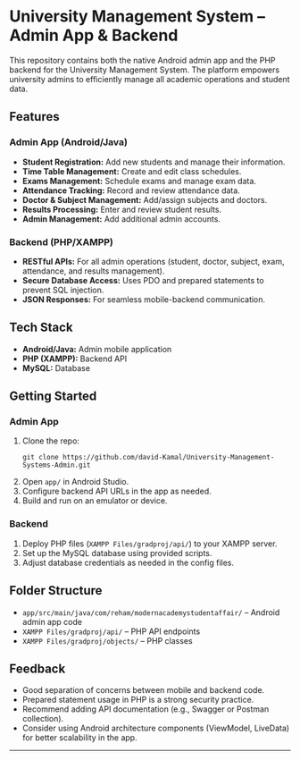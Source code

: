 # University Management System – Admin App & Backend

This repository contains both the native Android admin app and the PHP backend for the University Management System. The platform empowers university admins to efficiently manage all academic operations and student data.

## Features

### **Admin App (Android/Java)**
- **Student Registration:** Add new students and manage their information.
- **Time Table Management:** Create and edit class schedules.
- **Exams Management:** Schedule exams and manage exam data.
- **Attendance Tracking:** Record and review attendance data.
- **Doctor & Subject Management:** Add/assign subjects and doctors.
- **Results Processing:** Enter and review student results.
- **Admin Management:** Add additional admin accounts.

### **Backend (PHP/XAMPP)**
- **RESTful APIs:** For all admin operations (student, doctor, subject, exam, attendance, and results management).
- **Secure Database Access:** Uses PDO and prepared statements to prevent SQL injection.
- **JSON Responses:** For seamless mobile-backend communication.

## Tech Stack

- **Android/Java:** Admin mobile application
- **PHP (XAMPP):** Backend API
- **MySQL:** Database

## Getting Started

### **Admin App**
1. Clone the repo:
   ```
   git clone https://github.com/david-Kamal/University-Management-Systems-Admin.git
   ```
2. Open `app/` in Android Studio.
3. Configure backend API URLs in the app as needed.
4. Build and run on an emulator or device.

### **Backend**
1. Deploy PHP files (`XAMPP Files/gradproj/api/`) to your XAMPP server.
2. Set up the MySQL database using provided scripts.
3. Adjust database credentials as needed in the config files.

## Folder Structure

- `app/src/main/java/com/reham/modernacademystudentaffair/` – Android admin app code
- `XAMPP Files/gradproj/api/` – PHP API endpoints
- `XAMPP Files/gradproj/objects/` – PHP classes

## Feedback

- Good separation of concerns between mobile and backend code.
- Prepared statement usage in PHP is a strong security practice.
- Recommend adding API documentation (e.g., Swagger or Postman collection).
- Consider using Android architecture components (ViewModel, LiveData) for better scalability in the app.

---


